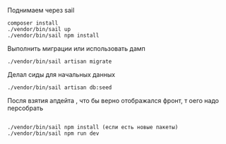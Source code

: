 Поднимаем через sail
```
composer install
./vendor/bin/sail up
./vendor/bin/sail npm install
```

Выполнить миграции или использовать дамп
```
./vendor/bin/sail artisan migrate
```

Делал сиды для начальных данных
```
./vendor/bin/sail artisan db:seed
```
Посля взятия апдейта , что бы верно отображался фронт, т оего надо персобрать 
````

./vendor/bin/sail npm install (если есть новые пакеты)
./vendor/bin/sail npm run dev
````
